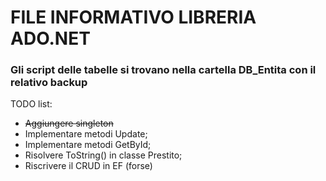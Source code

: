 # FILE INFORMATIVO LIBRERIA ADO.NET



### Gli script delle tabelle si trovano nella cartella DB_Entita con il relativo backup

TODO list:

* ~~Aggiungere singleton~~
* Implementare metodi Update;
* Implementare metodi GetById;
* Risolvere ToString() in classe Prestito;
* Riscrivere il CRUD in EF (forse)

